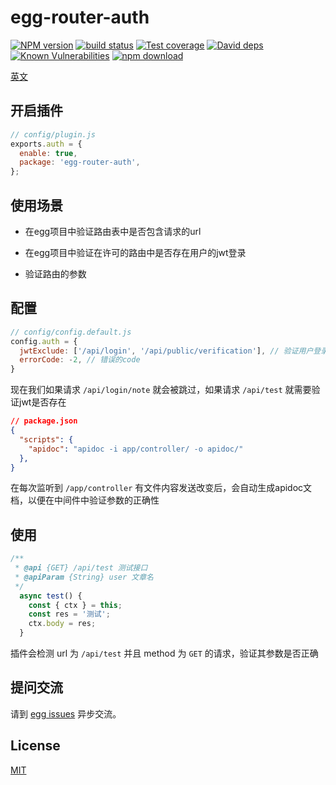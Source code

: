 # egg-router-auth

[![NPM version][npm-image]][npm-url]
[![build status][travis-image]][travis-url]
[![Test coverage][codecov-image]][codecov-url]
[![David deps][david-image]][david-url]
[![Known Vulnerabilities][snyk-image]][snyk-url]
[![npm download][download-image]][download-url]

[npm-image]: https://img.shields.io/npm/v/egg-router-auth.svg?style=flat-square
[npm-url]: https://npmjs.org/package/egg-router-auth
[travis-image]: https://img.shields.io/travis/eggjs/egg-router-auth.svg?style=flat-square
[travis-url]: https://travis-ci.com/github/DreamGhostStar/egg-router-auth
[codecov-image]: https://img.shields.io/codecov/c/github/eggjs/egg-router-auth.svg?style=flat-square
[codecov-url]: https://codecov.io/github/eggjs/egg-router-auth?branch=master
[david-image]: https://img.shields.io/david/eggjs/egg-router-auth.svg?style=flat-square
[david-url]: https://david-dm.org/eggjs/egg-router-auth
[snyk-image]: https://snyk.io/test/npm/egg-router-auth/badge.svg?style=flat-square
[snyk-url]: https://snyk.io/test/npm/egg-router-auth
[download-image]: https://img.shields.io/npm/dm/egg-router-auth.svg?style=flat-square
[download-url]: https://npmjs.org/package/egg-router-auth

[英文](./README.md)

## 开启插件

```js
// config/plugin.js
exports.auth = {
  enable: true,
  package: 'egg-router-auth',
};
```

## 使用场景

+ 在egg项目中验证路由表中是否包含请求的url

+ 在egg项目中验证在许可的路由中是否存在用户的jwt登录

+ 验证路由的参数

## 配置

```js
// config/config.default.js
config.auth = {
  jwtExclude: ['/api/login', '/api/public/verification'], // 验证用户登录需要跳过的路由
  errorCode: -2, // 错误的code
}
```

现在我们如果请求 `/api/login/note` 就会被跳过，如果请求 `/api/test` 就需要验证jwt是否存在

```json
// package.json
{
  "scripts": {
    "apidoc": "apidoc -i app/controller/ -o apidoc/"
  },
}
```

在每次监听到 `/app/controller` 有文件内容发送改变后，会自动生成apidoc文档，以便在中间件中验证参数的正确性

## 使用

```js
/**
 * @api {GET} /api/test 测试接口
 * @apiParam {String} user 文章名
 */
  async test() {
    const { ctx } = this;
    const res = '测试';
    ctx.body = res;
  }
```

插件会检测 url 为 `/api/test` 并且 method 为 `GET` 的请求，验证其参数是否正确

## 提问交流

请到 [egg issues](https://github.com/DreamGhostStar/egg-router-auth/issues) 异步交流。

## License

[MIT](LICENSE)